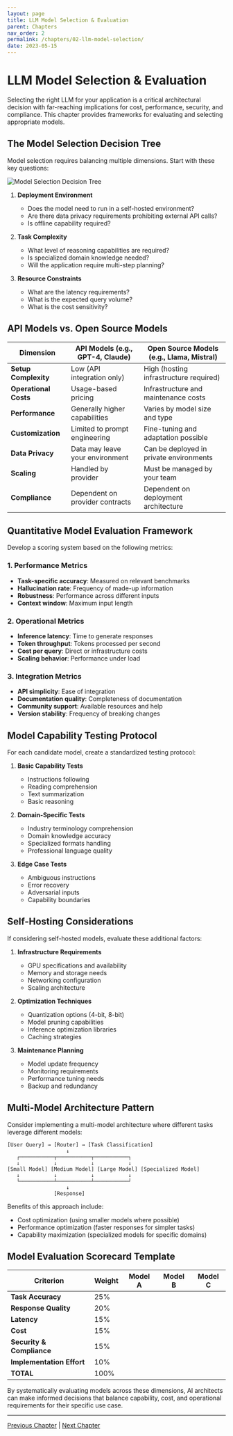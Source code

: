 ```yaml
---
layout: page
title: LLM Model Selection & Evaluation
parent: Chapters
nav_order: 2
permalink: /chapters/02-llm-model-selection/
date: 2023-05-15
---
```


# LLM Model Selection & Evaluation

Selecting the right LLM for your application is a critical architectural decision with far-reaching implications for cost, performance, security, and compliance. This chapter provides frameworks for evaluating and selecting appropriate models.

## The Model Selection Decision Tree

Model selection requires balancing multiple dimensions. Start with these key questions:

![Model Selection Decision Tree](../assets/images/model-selection-tree.png)

1. **Deployment Environment**
   - Does the model need to run in a self-hosted environment?
   - Are there data privacy requirements prohibiting external API calls?
   - Is offline capability required?

2. **Task Complexity**
   - What level of reasoning capabilities are required?
   - Is specialized domain knowledge needed?
   - Will the application require multi-step planning?

3. **Resource Constraints**
   - What are the latency requirements?
   - What is the expected query volume?
   - What is the cost sensitivity?

## API Models vs. Open Source Models

| Dimension | API Models (e.g., GPT-4, Claude) | Open Source Models (e.g., Llama, Mistral) |
|-----------|----------------------------------|-------------------------------------------|
| **Setup Complexity** | Low (API integration only) | High (hosting infrastructure required) |
| **Operational Costs** | Usage-based pricing | Infrastructure and maintenance costs |
| **Performance** | Generally higher capabilities | Varies by model size and type |
| **Customization** | Limited to prompt engineering | Fine-tuning and adaptation possible |
| **Data Privacy** | Data may leave your environment | Can be deployed in private environments |
| **Scaling** | Handled by provider | Must be managed by your team |
| **Compliance** | Dependent on provider contracts | Dependent on deployment architecture |

## Quantitative Model Evaluation Framework

Develop a scoring system based on the following metrics:

### 1. Performance Metrics
- **Task-specific accuracy**: Measured on relevant benchmarks
- **Hallucination rate**: Frequency of made-up information
- **Robustness**: Performance across different inputs
- **Context window**: Maximum input length

### 2. Operational Metrics
- **Inference latency**: Time to generate responses
- **Token throughput**: Tokens processed per second
- **Cost per query**: Direct or infrastructure costs
- **Scaling behavior**: Performance under load

### 3. Integration Metrics
- **API simplicity**: Ease of integration
- **Documentation quality**: Completeness of documentation
- **Community support**: Available resources and help
- **Version stability**: Frequency of breaking changes

## Model Capability Testing Protocol

For each candidate model, create a standardized testing protocol:

1. **Basic Capability Tests**
   - Instructions following
   - Reading comprehension
   - Text summarization
   - Basic reasoning

2. **Domain-Specific Tests**
   - Industry terminology comprehension
   - Domain knowledge accuracy
   - Specialized formats handling
   - Professional language quality

3. **Edge Case Tests**
   - Ambiguous instructions
   - Error recovery
   - Adversarial inputs
   - Capability boundaries

## Self-Hosting Considerations

If considering self-hosted models, evaluate these additional factors:

1. **Infrastructure Requirements**
   - GPU specifications and availability
   - Memory and storage needs
   - Networking configuration
   - Scaling architecture

2. **Optimization Techniques**
   - Quantization options (4-bit, 8-bit)
   - Model pruning capabilities
   - Inference optimization libraries
   - Caching strategies

3. **Maintenance Planning**
   - Model update frequency
   - Monitoring requirements
   - Performance tuning needs
   - Backup and redundancy

## Multi-Model Architecture Pattern

Consider implementing a multi-model architecture where different tasks leverage different models:

```
[User Query] → [Router] → [Task Classification]
                   ↓
   ┌───────────┬───────────┬───────────┐
   ↓           ↓           ↓           ↓
[Small Model] [Medium Model] [Large Model] [Specialized Model]
   ↓           ↓           ↓           ↓
   └───────────┴───────────┴───────────┘
                   ↓
               [Response]
```

Benefits of this approach include:
- Cost optimization (using smaller models where possible)
- Performance optimization (faster responses for simpler tasks)
- Capability maximization (specialized models for specific domains)

## Model Evaluation Scorecard Template

| Criterion | Weight | Model A | Model B | Model C |
|-----------|--------|---------|---------|---------|
| **Task Accuracy** | 25% | | | |
| **Response Quality** | 20% | | | |
| **Latency** | 15% | | | |
| **Cost** | 15% | | | |
| **Security & Compliance** | 15% | | | |
| **Implementation Effort** | 10% | | | |
| **TOTAL** | 100% | | | |

By systematically evaluating models across these dimensions, AI architects can make informed decisions that balance capability, cost, and operational requirements for their specific use case.

---

[Previous Chapter](previous-chapter-link) | [Next Chapter](next-chapter-link)
